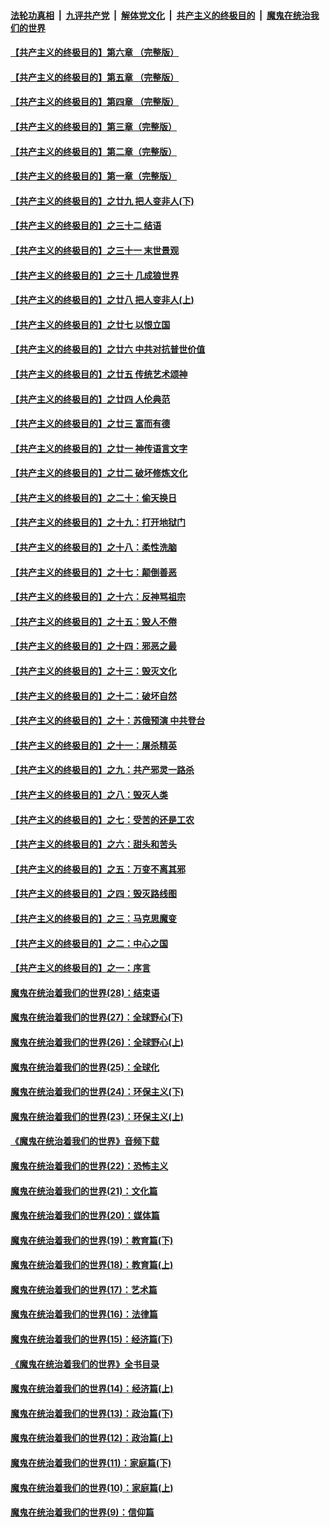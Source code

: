 ####  [法轮功真相](../../../../basic/blob/master/README.md?t=01050052) &nbsp;|&nbsp; [九评共产党](../../../../9ping.md/blob/master/README.md?t=01050052) &nbsp;|&nbsp; [解体党文化](../../../../jtdwh.md/blob/master/README.md?t=01050052)  &nbsp;|&nbsp; [共产主义的终极目的](../../../../gczydzjmd.md/blob/master/README.md?t=01050052) &nbsp;|&nbsp; [魔鬼在统治我们的世界](../../../../mgztzwmdsj.md/blob/master/README.md?t=01050052) 

#### [【共产主义的终极目的】第六章 （完整版）](../pages/nsc422/n11428913.md?t=01050052) 

#### [【共产主义的终极目的】第五章 （完整版）](../pages/nsc422/n11428912.md?t=01050052) 

#### [【共产主义的终极目的】第四章 （完整版）](../pages/nsc422/n11428907.md?t=01050052) 

#### [【共产主义的终极目的】第三章（完整版）](../pages/nsc422/n11428848.md?t=01050052) 

#### [【共产主义的终极目的】第二章（完整版）](../pages/nsc422/n11428831.md?t=01050052) 

#### [【共产主义的终极目的】第一章（完整版）](../pages/nsc422/n11417651.md?t=01050052) 

#### [【共产主义的终极目的】之廿九 把人变非人(下)](../pages/nsc422/n11344140.md?t=01050052) 

#### [【共产主义的终极目的】之三十二 结语](../pages/nsc422/n11360535.md?t=01050052) 

#### [【共产主义的终极目的】之三十一 末世景观](../pages/nsc422/n11351129.md?t=01050052) 

#### [【共产主义的终极目的】之三十 几成狼世界](../pages/nsc422/n11348280.md?t=01050052) 

#### [【共产主义的终极目的】之廿八 把人变非人(上)](../pages/nsc422/n11340492.md?t=01050052) 

#### [【共产主义的终极目的】之廿七 以恨立国](../pages/nsc422/n11336944.md?t=01050052) 

#### [【共产主义的终极目的】之廿六 中共对抗普世价值](../pages/nsc422/n11324785.md?t=01050052) 

#### [【共产主义的终极目的】之廿五 传统艺术颂神](../pages/nsc422/n11296396.md?t=01050052) 

#### [【共产主义的终极目的】之廿四 人伦典范](../pages/nsc422/n11296397.md?t=01050052) 

#### [【共产主义的终极目的】之廿三 富而有德](../pages/nsc422/n11283598.md?t=01050052) 

#### [【共产主义的终极目的】之廿一 神传语言文字](../pages/nsc422/n11263265.md?t=01050052) 

#### [【共产主义的终极目的】之廿二 破坏修炼文化](../pages/nsc422/n11245728.md?t=01050052) 

#### [【共产主义的终极目的】之二十：偷天换日](../pages/nsc422/n11238846.md?t=01050052) 

#### [【共产主义的终极目的】之十九：打开地狱门](../pages/nsc422/n11206376.md?t=01050052) 

#### [【共产主义的终极目的】之十八：柔性洗脑](../pages/nsc422/n11199994.md?t=01050052) 

#### [【共产主义的终极目的】之十七：颠倒善恶](../pages/nsc422/n11179782.md?t=01050052) 

#### [【共产主义的终极目的】之十六：反神骂祖宗](../pages/nsc422/n11166798.md?t=01050052) 

#### [【共产主义的终极目的】之十五：毁人不倦](../pages/nsc422/n11166792.md?t=01050052) 

#### [【共产主义的终极目的】之十四：邪恶之最](../pages/nsc422/n11150249.md?t=01050052) 

#### [【共产主义的终极目的】之十三：毁灭文化](../pages/nsc422/n11135227.md?t=01050052) 

#### [【共产主义的终极目的】之十二：破坏自然](../pages/nsc422/n11135214.md?t=01050052) 

#### [【共产主义的终极目的】之十：苏俄预演 中共登台](../pages/nsc422/n11118424.md?t=01050052) 

#### [【共产主义的终极目的】之十一：屠杀精英](../pages/nsc422/n11118442.md?t=01050052) 

#### [【共产主义的终极目的】之九：共产邪灵一路杀](../pages/nsc422/n11114139.md?t=01050052) 

#### [【共产主义的终极目的】之八：毁灭人类](../pages/nsc422/n11108503.md?t=01050052) 

#### [【共产主义的终极目的】之七：受苦的还是工农](../pages/nsc422/n11101809.md?t=01050052) 

#### [【共产主义的终极目的】之六：甜头和苦头](../pages/nsc422/n11096971.md?t=01050052) 

#### [【共产主义的终极目的】之五：万变不离其邪](../pages/nsc422/n11091285.md?t=01050052) 

#### [【共产主义的终极目的】之四：毁灭路线图](../pages/nsc422/n11086284.md?t=01050052) 

#### [【共产主义的终极目的】之三：马克思魔变](../pages/nsc422/n11061941.md?t=01050052) 

#### [【共产主义的终极目的】之二：中心之国](../pages/nsc422/n11047728.md?t=01050052) 

#### [【共产主义的终极目的】之一：序言](../pages/nsc422/n11086077.md?t=01050052) 

#### [魔鬼在统治着我们的世界(28)：结束语](../pages/nsc422/n10936246.md?t=01050052) 

#### [魔鬼在统治着我们的世界(27)：全球野心(下)](../pages/nsc422/n10928319.md?t=01050052) 

#### [魔鬼在统治着我们的世界(26)：全球野心(上)](../pages/nsc422/n10900318.md?t=01050052) 

#### [魔鬼在统治着我们的世界(25)：全球化](../pages/nsc422/n10788205.md?t=01050052) 

#### [魔鬼在统治着我们的世界(24)：环保主义(下)](../pages/nsc422/n10695307.md?t=01050052) 

#### [魔鬼在统治着我们的世界(23)：环保主义(上)](../pages/nsc422/n10688613.md?t=01050052) 

#### [《魔鬼在统治着我们的世界》音频下载](../pages/nsc422/n10635553.md?t=01050052) 

#### [魔鬼在统治着我们的世界(22)：恐怖主义](../pages/nsc422/n10614727.md?t=01050052) 

#### [魔鬼在统治着我们的世界(21)：文化篇](../pages/nsc422/n10597706.md?t=01050052) 

#### [魔鬼在统治着我们的世界(20)：媒体篇](../pages/nsc422/n10586579.md?t=01050052) 

#### [魔鬼在统治着我们的世界(19)：教育篇(下)](../pages/nsc422/n10564808.md?t=01050052) 

#### [魔鬼在统治着我们的世界(18)：教育篇(上)](../pages/nsc422/n10526970.md?t=01050052) 

#### [魔鬼在统治着我们的世界(17)：艺术篇](../pages/nsc422/n10499093.md?t=01050052) 

#### [魔鬼在统治着我们的世界(16)：法律篇](../pages/nsc422/n10485969.md?t=01050052) 

#### [魔鬼在统治着我们的世界(15)：经济篇(下)](../pages/nsc422/n10469975.md?t=01050052) 

#### [《魔鬼在统治着我们的世界》全书目录](../pages/nsc422/n10464261.md?t=01050052) 

#### [魔鬼在统治着我们的世界(14)：经济篇(上)](../pages/nsc422/n10457370.md?t=01050052) 

#### [魔鬼在统治着我们的世界(13)：政治篇(下)](../pages/nsc422/n10448270.md?t=01050052) 

#### [魔鬼在统治着我们的世界(12)：政治篇(上)](../pages/nsc422/n10444576.md?t=01050052) 

#### [魔鬼在统治着我们的世界(11)：家庭篇(下)](../pages/nsc422/n10440961.md?t=01050052) 

#### [魔鬼在统治着我们的世界(10)：家庭篇(上)](../pages/nsc422/n10435448.md?t=01050052) 

#### [魔鬼在统治着我们的世界(9)：信仰篇](../pages/nsc422/n10432159.md?t=01050052) 

